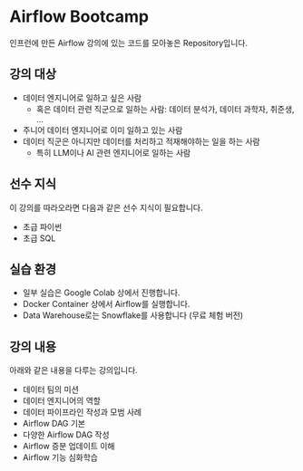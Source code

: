 # Airflow Bootcamp

인프런에 만든 Airflow 강의에 있는 코드를 모아놓은 Repository입니다.

## 강의 대상

 - 데이터 엔지니어로 일하고 싶은 사람
   - 혹은 데이터 관련 직군으로 일하는 사람: 데이터 분석가, 데이터 과학자, 취준생, …
 - 주니어 데이터 엔지니어로 이미 일하고 있는 사람
 - 데이터 직군은 아니지만 데이터를 처리하고 적재해야하는 일을 하는 사람
   - 특히 LLM이나 AI 관련 엔지니어로 일하는 사람

## 선수 지식

이 강의를 따라오라면 다음과 같은 선수 지식이 필요합니다.

- 초급 파이썬
- 초급 SQL

## 실습 환경

 - 일부 실습은 Google Colab 상에서 진행합니다.
 - Docker Container 상에서 Airflow를 실행합니다.
 - Data Warehouse로는 Snowflake를 사용합니다 (무료 체험 버전)
 
## 강의 내용

아래와 같은 내용을 다루는 강의입니다.

   - 데이터 팀의 미션
   - 데이터 엔지니어의 역할
   - 데이터 파이프라인 작성과 모범 사례 
   - Airflow DAG 기본
   - 다양한 Airflow DAG 작성
   - Airflow 증분 업데이트 이해
   - Airflow 기능 심화학습
